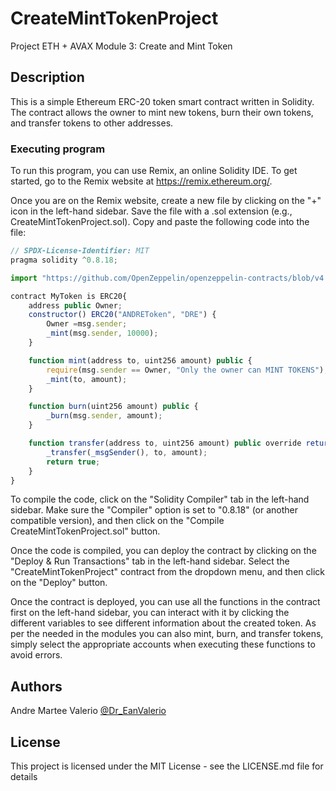 # CreateMintTokenProject

Project ETH + AVAX Module 3: Create and Mint Token

## Description

This is a simple Ethereum ERC-20 token smart contract written in Solidity. The contract allows the owner to mint new tokens, burn their own tokens, and transfer tokens to other addresses.

### Executing program

To run this program, you can use Remix, an online Solidity IDE. To get started, go to the Remix website at https://remix.ethereum.org/.

Once you are on the Remix website, create a new file by clicking on the "+" icon in the left-hand sidebar. Save the file with a .sol extension (e.g., CreateMintTokenProject.sol). Copy and paste the following code into the file:

```javascript
// SPDX-License-Identifier: MIT
pragma solidity ^0.8.18;

import "https://github.com/OpenZeppelin/openzeppelin-contracts/blob/v4.0.0/contracts/token/ERC20/ERC20.sol";

contract MyToken is ERC20{
    address public Owner;
    constructor() ERC20("ANDREToken", "DRE") {
        Owner =msg.sender;
        _mint(msg.sender, 10000);
    }

    function mint(address to, uint256 amount) public {
        require(msg.sender == Owner, "Only the owner can MINT TOKENS");
        _mint(to, amount);
    }

    function burn(uint256 amount) public {
        _burn(msg.sender, amount);
    }

    function transfer(address to, uint256 amount) public override returns (bool) {
        _transfer(_msgSender(), to, amount);
        return true;
    }
}

```

To compile the code, click on the "Solidity Compiler" tab in the left-hand sidebar. Make sure the "Compiler" option is set to "0.8.18" (or another compatible version), and then click on the "Compile CreateMintTokenProject.sol" button.

Once the code is compiled, you can deploy the contract by clicking on the "Deploy & Run Transactions" tab in the left-hand sidebar. Select the "CreateMintTokenProject" contract from the dropdown menu, and then click on the "Deploy" button.

Once the contract is deployed, you can use all the functions in the contract first on the left-hand sidebar, you can interact with it by clicking the different variables to see different information about the created token. As per the needed in the modules you can also mint, burn, and transfer tokens, simply select the appropriate accounts when executing these functions to avoid errors.

## Authors

Andre Martee Valerio
[@Dr_EanValerio](https://twitter.com/Dr_EanValerio)

## License

This project is licensed under the MIT License - see the LICENSE.md file for details
